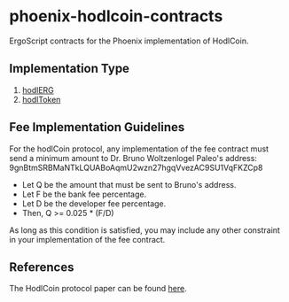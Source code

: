 # phoenix-hodlcoin-contracts
ErgoScript contracts for the Phoenix implementation of HodlCoin.

## Implementation Type
1. [hodlERG](/hodlERG/README.md)
2. [hodlToken](/hodlToken/README.md)

## Fee Implementation Guidelines
For the hodlCoin protocol, any implementation of the fee contract must send a minimum amount to Dr. Bruno Woltzenlogel Paleo's address: 9gnBtmSRBMaNTkLQUABoAqmU2wzn27hgqVvezAC9SU1VqFKZCp8

- Let Q be the amount that must be sent to Bruno's address.
- Let F be the bank fee percentage.
- Let D be the developer fee percentage.
- Then, Q >= 0.025 * (F/D)

As long as this condition is satisfied, you may include any other constraint in your implementation of the fee contract.

## References
The HodlCoin protocol paper can be found [here](https://eprint.iacr.org/2023/1029).

